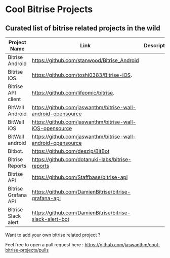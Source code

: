 # Cool Bitrise Projects

## Curated list of bitrise related projects in the wild


|Project Name          | Link                          | Description                 |
|----------------------|-------------------------------|-----------------------------|
|Bitrise Android     |https://github.com/stanwood/Bitrise_Android                  | |
|Bitrise iOS.        |https://github.com/toshi0383/Bitrise-iOS.                    | |
|Bitrise API client  |https://github.com/lifeomic/bitrise.                         | |
|BitWall Android     |https://github.com/jaswanthm/bitrise-wall-android-opensource | |
|BitWall iOS         |https://github.com/jaswanthm/bitrise-wall-iOS-opensource     | |
|BitWall android     |https://github.com/jaswanthm/bitrise-wall-android-opensource | |
|Bitbot.             |https://github.com/deszip/BitBot                             | |
|Bitrise Reports     |https://github.com/dotanuki-labs/bitrise-reports             | |
|Bitrise API         |https://github.com/Staffbase/bitrise-api                     | |
|Bitrise Grafana API |https://github.com/DamienBitrise/bitrise-grafana-api         | |
|Bitrise Slack alert |https://github.com/DamienBitrise/bitrise-slack-alert-bot     | |


Want to add your own bitrise related project ?

Feel free to open a pull request here : https://github.com/jaswanthm/cool-bitrise-projects/pulls
